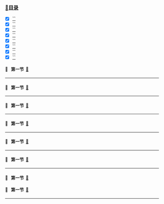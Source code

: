 ### <a  id="top" href="#top">:closed_book:目录 </a>


- [x] <a href="#01">**``**</a>
- [x] <a href="#02">**``**</a>
- [x] <a href="#03">**``**</a>
- [x] <a href="#04">**``**</a>
- [x] <a href="#05">**``**</a>
- [x] <a href="#06">**``**</a>
- [x] <a href="#07">**``**</a>
- [x] <a href="#08">**``**</a>

#### :gem:&nbsp;&nbsp; <a id="01">第一节</a>&nbsp;&nbsp;<a href="#top">:blue_book:</a>


---
#### :gem:&nbsp;&nbsp; <a id="02">第一节</a>&nbsp;&nbsp;<a href="#top">:blue_book:</a>

---
#### :gem:&nbsp;&nbsp; <a id="03">第一节</a>&nbsp;&nbsp;<a href="#top">:blue_book:</a>

---
#### :gem:&nbsp;&nbsp; <a id="04">第一节</a>&nbsp;&nbsp;<a href="#top">:blue_book:</a>

---
#### :gem:&nbsp;&nbsp; <a id="05">第一节</a>&nbsp;&nbsp;<a href="#top">:blue_book:</a>

---
#### :gem:&nbsp;&nbsp; <a id="06">第一节</a>&nbsp;&nbsp;<a href="#top">:blue_book:</a>

---
#### :gem:&nbsp;&nbsp; <a id="07">第一节</a>&nbsp;&nbsp;<a href="#top">:blue_book:</a>

#### :gem:&nbsp;&nbsp; <a id="08">第一节</a>&nbsp;&nbsp;<a href="#top">:blue_book:</a>

---






 











